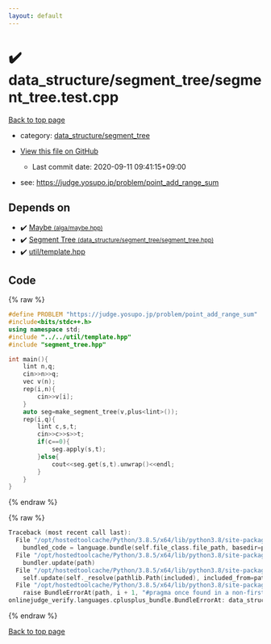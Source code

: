```yaml
---
layout: default
---
```


<!-- mathjax config similar to math.stackexchange -->
<script type="text/javascript" async
  src="https://cdnjs.cloudflare.com/ajax/libs/mathjax/2.7.5/MathJax.js?config=TeX-MML-AM_CHTML">
</script>
<script type="text/x-mathjax-config">
  MathJax.Hub.Config({
    TeX: { equationNumbers: { autoNumber: "AMS" }},
    tex2jax: {
      inlineMath: [ ['$','$'] ],
      processEscapes: true
    },
    "HTML-CSS": { matchFontHeight: false },
    displayAlign: "left",
    displayIndent: "2em"
  });
</script>

<script type="text/javascript" src="https://cdnjs.cloudflare.com/ajax/libs/jquery/3.4.1/jquery.min.js"></script>
<script src="https://cdn.jsdelivr.net/npm/jquery-balloon-js@1.1.2/jquery.balloon.min.js" integrity="sha256-ZEYs9VrgAeNuPvs15E39OsyOJaIkXEEt10fzxJ20+2I=" crossorigin="anonymous"></script>
<script type="text/javascript" src="../../../assets/js/copy-button.js"></script>
<link rel="stylesheet" href="../../../assets/css/copy-button.css" />


# :heavy_check_mark: data_structure/segment_tree/segment_tree.test.cpp

<a href="../../../index.html">Back to top page</a>

* category: <a href="../../../index.html#fba856dbe1aaa5374a50a27f6dcea717">data_structure/segment_tree</a>
* <a href="{{ site.github.repository_url }}/blob/master/data_structure/segment_tree/segment_tree.test.cpp">View this file on GitHub</a>
    - Last commit date: 2020-09-11 09:41:15+09:00


* see: <a href="https://judge.yosupo.jp/problem/point_add_range_sum">https://judge.yosupo.jp/problem/point_add_range_sum</a>


## Depends on

* :heavy_check_mark: <a href="../../../library/alga/maybe.hpp.html">Maybe <small>(alga/maybe.hpp)</small></a>
* :heavy_check_mark: <a href="../../../library/data_structure/segment_tree/segment_tree.hpp.html">Segment Tree <small>(data_structure/segment_tree/segment_tree.hpp)</small></a>
* :heavy_check_mark: <a href="../../../library/util/template.hpp.html">util/template.hpp</a>


## Code

<a id="unbundled"></a>
{% raw %}
```cpp
#define PROBLEM "https://judge.yosupo.jp/problem/point_add_range_sum"
#include<bits/stdc++.h>
using namespace std;
#include "../../util/template.hpp"
#include "segment_tree.hpp"

int main(){
    lint n,q;
    cin>>n>>q;
    vec v(n);
    rep(i,n){
        cin>>v[i];
    }
    auto seg=make_segment_tree(v,plus<lint>());
    rep(i,q){
        lint c,s,t;
        cin>>c>>s>>t;
        if(c==0){
            seg.apply(s,t);
        }else{
            cout<<seg.get(s,t).unwrap()<<endl;
        }
    }
}
```
{% endraw %}

<a id="bundled"></a>
{% raw %}
```cpp
Traceback (most recent call last):
  File "/opt/hostedtoolcache/Python/3.8.5/x64/lib/python3.8/site-packages/onlinejudge_verify/docs.py", line 349, in write_contents
    bundled_code = language.bundle(self.file_class.file_path, basedir=pathlib.Path.cwd())
  File "/opt/hostedtoolcache/Python/3.8.5/x64/lib/python3.8/site-packages/onlinejudge_verify/languages/cplusplus.py", line 185, in bundle
    bundler.update(path)
  File "/opt/hostedtoolcache/Python/3.8.5/x64/lib/python3.8/site-packages/onlinejudge_verify/languages/cplusplus_bundle.py", line 399, in update
    self.update(self._resolve(pathlib.Path(included), included_from=path))
  File "/opt/hostedtoolcache/Python/3.8.5/x64/lib/python3.8/site-packages/onlinejudge_verify/languages/cplusplus_bundle.py", line 310, in update
    raise BundleErrorAt(path, i + 1, "#pragma once found in a non-first line")
onlinejudge_verify.languages.cplusplus_bundle.BundleErrorAt: data_structure/segment_tree/segment_tree.hpp: line 7: #pragma once found in a non-first line

```
{% endraw %}

<a href="../../../index.html">Back to top page</a>

